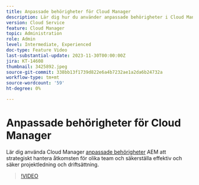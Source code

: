 ```yaml
---
title: Anpassade behörigheter för Cloud Manager
description: Lär dig hur du använder anpassade behörigheter i Cloud Manager i AEM för att strategiskt hantera åtkomsten för olika team och säkerställa effektiv och säker projekthantering och driftsättning.
version: Cloud Service
feature: Cloud Manager
topic: Administration
role: Admin
level: Intermediate, Experienced
doc-type: Feature Video
last-substantial-update: 2023-11-30T00:00:00Z
jira: KT-14608
thumbnail: 3425892.jpeg
source-git-commit: 338bb13f1739d822e6a4b7232ae1a2da6b24732a
workflow-type: tm+mt
source-wordcount: '59'
ht-degree: 0%

---
```



# Anpassade behörigheter för Cloud Manager

Lär dig använda Cloud Manager [anpassade behörigheter](https://experienceleague.adobe.com/docs/experience-manager-cloud-manager/content/requirements/custom-permissions.html) AEM att strategiskt hantera åtkomsten för olika team och säkerställa effektiv och säker projektledning och driftsättning.

>[!VIDEO](https://video.tv.adobe.com/v/3425892/?learn=on)
